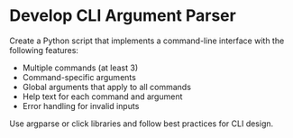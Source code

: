 # Develop CLI Argument Parser

Create a Python script that implements a command-line interface with the following features:
- Multiple commands (at least 3)
- Command-specific arguments
- Global arguments that apply to all commands
- Help text for each command and argument
- Error handling for invalid inputs

Use argparse or click libraries and follow best practices for CLI design.